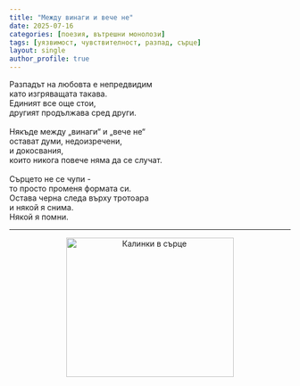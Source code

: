 ```yaml
---
title: "Между винаги и вече не"
date: 2025-07-16
categories: [поезия, вътрешни монолози]
tags: [уязвимост, чувствителност, разпад, сърце]
layout: single
author_profile: true
---
```

<div class="poem3">

Разпадът на любовта е непредвидим <br/>
като изгряващата такава.<br/>
Единият все още стои,<br/>
другият продължава сред други.<br/>
<br/>
Някъде между „винаги“ и „вече не“<br/>
остават думи, недоизречени,<br/>
и докосвания,<br/>
които никога повече няма да се случат.<br/>
<br/>
Сърцето не се чупи -<br/>
то просто променя формата си.<br/>
Остава черна следа върху тротоара<br/>
и някой я снима.<br/>
Някой я помни.<br/>

<hr/> 
<p align="center">
  <img src="{{ site.baseurl }}/assets/images/love-kalinki.jpg" width="300" height="250" alt="Калинки в сърце">
</p>
</div>
